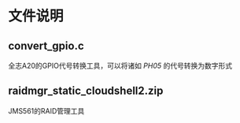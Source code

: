# 文件说明
## convert_gpio.c
全志A20的GPIO代号转换工具，可以将诸如 *PH05* 的代号转换为数字形式

## raidmgr_static_cloudshell2.zip
JMS561的RAID管理工具
